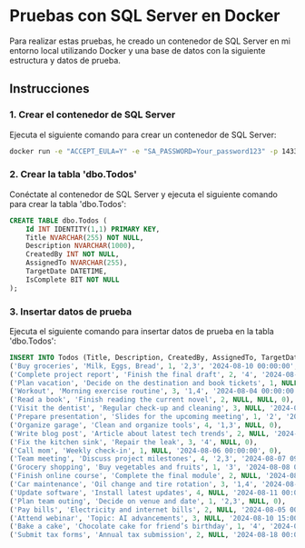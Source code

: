 # Pruebas con SQL Server en Docker

Para realizar estas pruebas, he creado un contenedor de SQL Server en mi entorno local utilizando Docker y una base de datos con la siguiente estructura y datos de prueba.

## Instrucciones

### 1. Crear el contenedor de SQL Server

Ejecuta el siguiente comando para crear un contenedor de SQL Server:

```sh
docker run -e "ACCEPT_EULA=Y" -e "SA_PASSWORD=Your_password123" -p 1433:1433 --name sqlserver -d mcr.microsoft.com/mssql/server:2019-latest
```

### 2. Crear la tabla 'dbo.Todos'

Conéctate al contenedor de SQL Server y ejecuta el siguiente comando para crear la tabla 'dbo.Todos':

```sql
CREATE TABLE dbo.Todos (
    Id INT IDENTITY(1,1) PRIMARY KEY,
    Title NVARCHAR(255) NOT NULL,
    Description NVARCHAR(1000),
    CreatedBy INT NOT NULL,
    AssignedTo NVARCHAR(255),
    TargetDate DATETIME,
    IsComplete BIT NOT NULL
);
```

### 3. Insertar datos de prueba

Ejecuta el siguiente comando para insertar datos de prueba en la tabla 'dbo.Todos':

```sql
INSERT INTO Todos (Title, Description, CreatedBy, AssignedTo, TargetDate, IsComplete) VALUES
('Buy groceries', 'Milk, Eggs, Bread', 1, '2,3', '2024-08-10 00:00:00', 0),
('Complete project report', 'Finish the final draft', 2, '4', '2024-08-15 00:00:00', 0),
('Plan vacation', 'Decide on the destination and book tickets', 1, NULL, NULL, 0),
('Workout', 'Morning exercise routine', 3, '1,4', '2024-08-04 00:00:00', 1),
('Read a book', 'Finish reading the current novel', 2, NULL, NULL, 0),
('Visit the dentist', 'Regular check-up and cleaning', 3, NULL, '2024-08-20 00:00:00', 0),
('Prepare presentation', 'Slides for the upcoming meeting', 1, '2', '2024-08-05 00:00:00', 0),
('Organize garage', 'Clean and organize tools', 4, '1,3', NULL, 0),
('Write blog post', 'Article about latest tech trends', 2, NULL, '2024-08-12 00:00:00', 0),
('Fix the kitchen sink', 'Repair the leak', 3, '4', NULL, 0),
('Call mom', 'Weekly check-in', 1, NULL, '2024-08-06 00:00:00', 0),
('Team meeting', 'Discuss project milestones', 4, '2,3', '2024-08-07 09:00:00', 0),
('Grocery shopping', 'Buy vegetables and fruits', 1, '3', '2024-08-08 00:00:00', 0),
('Finish online course', 'Complete the final module', 2, NULL, '2024-08-09 00:00:00', 0),
('Car maintenance', 'Oil change and tire rotation', 3, '1,4', '2024-08-14 00:00:00', 0),
('Update software', 'Install latest updates', 4, NULL, '2024-08-11 00:00:00', 0),
('Plan team outing', 'Decide on venue and date', 1, '2,3', NULL, 0),
('Pay bills', 'Electricity and internet bills', 2, NULL, '2024-08-05 00:00:00', 0),
('Attend webinar', 'Topic: AI advancements', 3, NULL, '2024-08-10 15:00:00', 0),
('Bake a cake', 'Chocolate cake for friend’s birthday', 1, '4', '2024-08-13 00:00:00', 0),
('Submit tax forms', 'Annual tax submission', 2, NULL, '2024-08-18 00:00:00', 0);
```
